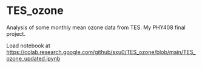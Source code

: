 # TES_ozone
Analysis of some monthly mean ozone data from TES. My PHY408 final project.

Load notebook at https://colab.research.google.com/github/sxu0/TES_ozone/blob/main/TES_ozone_updated.ipynb
